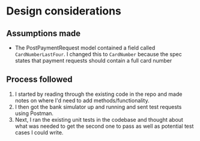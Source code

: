 # Design considerations

## Assumptions made

- The PostPaymentRequest model contained a field called `CardNumberLastFour`. I changed this to `CardNumber` because the spec states that payment requests should contain a full card number

## Process followed

1. I started by reading through the existing code in the repo and made notes on where I'd need to add methods/functionality.
2. I then got the bank simulator up and running and sent test requests using Postman.
3. Next, I ran the existing unit tests in the codebase and thought about what was needed to get the second one to pass as well as potential test cases I could write.
